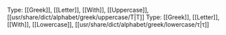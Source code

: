 Type: [[Greek]], [[Letter]], [[With]], [[Uppercase]], [[usr/share/dict/alphabet/greek/uppercase/Τ|Τ]]
Type: [[Greek]], [[Letter]], [[With]], [[Lowercase]], [[usr/share/dict/alphabet/greek/lowercase/τ|τ]]

